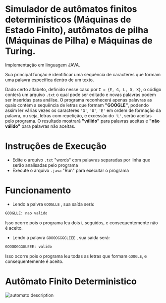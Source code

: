 # Simulador de autômatos finitos determinísticos (Máquinas de Estado Finito), autômatos de pilha (Máquinas de Pilha) e Máquinas de Turing.
Implementação em linguagem JAVA.

Sua principal função é identificar uma sequência de caracteres que formam uma palavra específica dentro de um texto.

Dado certo alfabeto, definido nesse caso por `Σ = {E, G, L, O, X}`, o código conterá um arquivo `.txt` o qual pode ser editado e novas palavras podem ser inseridas para análise. O programa reconhecerá apenas palavras as quais contém a sequência de letras que formam **"GOOGLE"**, podendo assim ler várias vezes os caracteres `'G'`, `'O'`, `'E'` em ordem de formação da palavra, ou seja, letras com repetição, e excessão do `'L'`, serão aceitas pelo programa. O resultado mostrará **"válido"** para palavras aceitas e **"não válido"** para palavras não aceitas.



# Instruções de Execução
- Edite o arquivo `.txt` "words" com palavras separadas por linha que serão analisadas pelo programa
- Execute o arquivo `.java` "Run" para executar o programa

# Funcionamento
- Lendo a palvra `GOOGLLE` , sua saída será:
```xml
GOOGLLE: nao valido
```
Isso ocorre pois o programa leu dois `L` seguidos, e consequentemente não é aceito.

- Lendo a palavra `GOOOOGGGGLEEE` , sua saída será:
```xml
GOOOOGGGGLEEE: valido
```
Isso ocorre pois o programa leu todas as letras que formam `GOOGLE`, e consequentemente é aceito.

# Autômato Finito Deterministico
![automato description](https://github.com/malumsz/trabtc/blob/main/automato.png)

